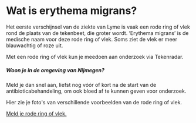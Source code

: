 # Wat is erythema migrans?
Het eerste verschijnsel van de ziekte van Lyme is vaak een rode ring of vlek  rond de plaats van de tekenbeet, die groter wordt. ‘Erythema migrans’ is de medische naam voor deze rode ring of vlek. Soms ziet de vlek er meer blauwachtig of roze uit. 

Met een rode ring of vlek kun je meedoen aan onderzoek via Tekenradar. 

##### Woon je in de omgeving van Nijmegen? 

Meld je dan snel aan, liefst nog vóór of kort na de start van de antibioticabehandeling, om ook bloed af te kunnen geven voor onderzoek.

Hier zie je foto's van verschillende voorbeelden van de rode ring of vlek.  


[Meld je rode ring of vlek.](/melden)





